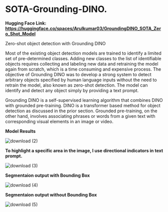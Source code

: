 # SOTA-Grounding-DINO.
**Hugging Face Link: https://huggingface.co/spaces/Arulkumar03/GroundingDINO_SOTA_Zero_Shot_Model**

Zero-shot object detection with Grounding DINO

Most of the existing object detection models are trained to identify a limited set of pre-determined classes. Adding new classes to the list of identifiable objects requires collecting and labeling new data and retraining the model again from scratch, which is a time consuming and expensive process. The objective of Grounding DINO was to develop a strong system to detect arbitrary objects specified by human language inputs without the need to retrain the model, also known as zero-shot detection. The model can identify and detect any object simply by providing a text prompt.

Grounding DINO is a self-supervised learning algorithm that combines DINO with grounded pre-training. DINO is a transformer based method for object detection as discussed in the prior section. Grounded pre-training, on the other hand, involves associating phrases or words from a given text with corresponding visual elements in an image or video.

**Model Results**

![download (2)](https://github.com/Arulkumar03/SOTA-Grounding-DINO.ipynb/assets/117987790/e06009a1-bdaf-4752-8c76-efe4269c1c3c)

**To highlight a specific area in the image, I use directional indicators in text prompt.**

![download (3)](https://github.com/Arulkumar03/SOTA-Grounding-DINO.ipynb/assets/117987790/0a33aa53-d7d2-44bc-85af-dd99fa4111f8)

**Segmentaion output with Bounding Box**

![download (4)](https://github.com/Arulkumar03/SOTA-Grounding-DINO.ipynb/assets/117987790/4cfdf3c7-d522-4fc3-bb42-2578baf4b0e1)

**Segmentaion output without Bounding Box**

![download (5)](https://github.com/Arulkumar03/SOTA-Grounding-DINO.ipynb/assets/117987790/494d17f0-03cf-49cb-bc10-05d76ec25307)

